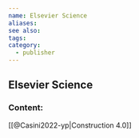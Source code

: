 ```yaml
---
name: Elsevier Science
aliases:
see also:
tags:
category:
  - publisher
---
```


## Elsevier Science

### Content:
[[@Casini2022-yp|Construction 4.0]]